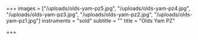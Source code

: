 +++
images = ["/uploads/olds-yam-pz5.jpg", "/uploads/olds-yam-pz4.jpg", "/uploads/olds-yam-pz3.jpg", "/uploads/olds-yam-pz2.jpg", "/uploads/olds-yam-pz1.jpg"]
instruments = "sold"
subtitle = ""
title = "Olds Yam PZ"

+++
